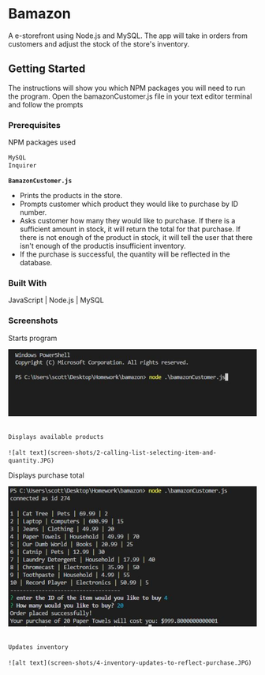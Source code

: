 # Bamazon
A e-storefront using Node.js and MySQL. The app will take in orders from customers and adjust the stock of the store's inventory.

## Getting Started

The instructions will show you which NPM packages you will need to run the program.  Open the bamazonCustomer.js file in your text editor terminal and follow the prompts

### Prerequisites

NPM packages used

```
MySQL
Inquirer

```

**`BamazonCustomer.js`**

* Prints the products in the store.
* Prompts customer which product they would like to purchase by ID number.
* Asks customer how many they would like to purchase. If there is a sufficient amount in stock, it will return the total for that purchase. If there is not enough of the product in stock, it will tell the user that there isn't enough of the productis insufficient inventory.
* If the purchase is successful, the quantity will be reflected in the database.


### Built With

JavaScript | Node.js | MySQL

### Screenshots

Starts program

![alt text](screen-shots/1-run-start.JPG)

```

Displays available products

![alt text](screen-shots/2-calling-list-selecting-item-and-quantity.JPG)

```

Displays purchase total

![alt text](screen-shots/3-give-user-price-of-purchase.JPG)

```

Updates inventory

![alt text](screen-shots/4-inventory-updates-to-reflect-purchase.JPG)